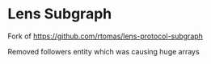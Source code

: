 # Lens Subgraph
Fork of https://github.com/rtomas/lens-protocol-subgraph 

Removed followers entity which was causing huge arrays
